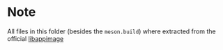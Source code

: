 # Note

All files in this folder (besides the `meson.build`) where extracted from the
official [libappimage](https://github.com/AppImage/libappimage)
